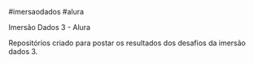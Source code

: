 #imersaodados #alura

Imersão Dados 3 - Alura

Repositórios criado para postar os resultados dos desafios da imersão dados 3.
